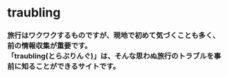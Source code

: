 # traubling 
### 旅行はワクワクするものですが、現地で初めて気づくことも多く、前の情報収集が重要です。<br>「traubling(とらぶりんぐ)」は、そんな思わぬ旅行のトラブルを事前に知ることができるサイトです。

